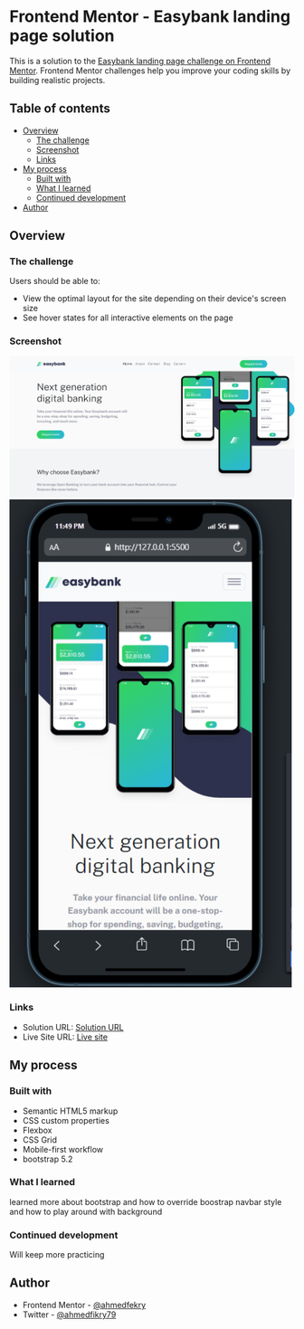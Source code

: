 # Frontend Mentor - Easybank landing page solution

This is a solution to the [Easybank landing page challenge on Frontend Mentor](https://www.frontendmentor.io/challenges/easybank-landing-page-WaUhkoDN). Frontend Mentor challenges help you improve your coding skills by building realistic projects. 

## Table of contents

- [Overview](#overview)
  - [The challenge](#the-challenge)
  - [Screenshot](#screenshot)
  - [Links](#links)
- [My process](#my-process)
  - [Built with](#built-with)
  - [What I learned](#what-i-learned)
  - [Continued development](#continued-development)
- [Author](#author)

## Overview

### The challenge

Users should be able to:

- View the optimal layout for the site depending on their device's screen size
- See hover states for all interactive elements on the page

### Screenshot

![](./images/screen2.png)
![](./images/screen1.png)

### Links

- Solution URL: [Solution URL](https://ahmedfekry.github.io/FrontendMentor/easybank-landing-page-master/)
- Live Site URL: [Live site](https://your-live-site-url.com)

## My process

### Built with

- Semantic HTML5 markup
- CSS custom properties
- Flexbox
- CSS Grid
- Mobile-first workflow
- bootstrap 5.2

### What I learned

  learned more about bootstrap and how to override boostrap navbar style and how to play around with background
  
### Continued development

  Will keep more practicing
## Author

- Frontend Mentor - [@ahmedfekry](https://www.frontendmentor.io/profile/ahmedfekry)
- Twitter - [@ahmedfikry79](https://twitter.com/ahmedfikry78)
